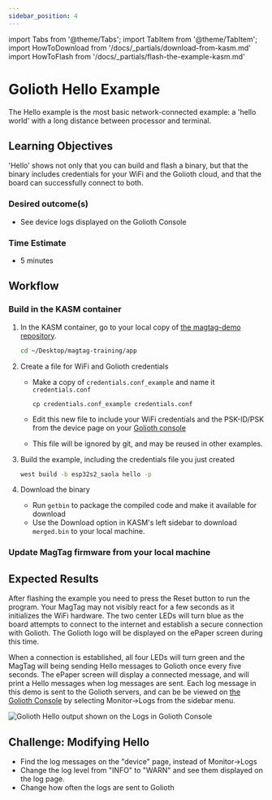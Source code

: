 ```yaml
---
sidebar_position: 4
---
```


import Tabs from '@theme/Tabs';
import TabItem from '@theme/TabItem';
import HowToDownload from '/docs/\_partials/download-from-kasm.md'
import HowToFlash from '/docs/\_partials/flash-the-example-kasm.md'

# Golioth Hello Example

The Hello example is the most basic network-connected example: a 'hello world' with a long distance between processor and terminal. 

## Learning Objectives

'Hello' shows not only that you can build and flash a binary, but that the binary includes credentials for your WiFi and the Golioth cloud, and that the board can successfully connect to both.

### Desired outcome(s)
* See device logs displayed on the Golioth Console 

### Time Estimate
* 5 minutes

## Workflow

### Build in the KASM container

1. In the KASM container, go to your local copy of [the magtag-demo repository](https://github.com/golioth/magtag-demo).

    ```bash
    cd ~/Desktop/magtag-training/app
    ```

2. Create a file for WiFi and Golioth credentials

    * Make a copy of `credentials.conf_example` and name it `credentials.conf`

        ```
        cp credentials.conf_example credentials.conf
        ```

    * Edit this new file to include your WiFi credentials and the PSK-ID/PSK from the device page on your [Golioth console](https://console.golioth.io/)
    * This file will be ignored by git, and may be reused in other examples.

3. Build the example, including the credentials file you just created

    ```bash
    west build -b esp32s2_saola hello -p
    ```

4. Download the binary

    * Run `getbin` to package the compiled code and make it available for download
    * Use the Download option in KASM's left sidebar to download `merged.bin` to your local machine.

  <HowToDownload/>

### Update MagTag firmware from your local machine

<HowToFlash/>

## Expected Results

After flashing the example you need to press the Reset button to run the program. Your MagTag may not visibly react for a few seconds as it initializes the WiFi hardware. The two center LEDs will turn blue as the board attempts to connect to the internet and establish a secure connection with Golioth. The Golioth logo will be displayed on the ePaper screen during this time.

When a connection is established, all four LEDs will turn green and the MagTag will being sending Hello messages to Golioth once every five seconds. The ePaper screen will display a connected message, and will print a Hello messages when log messages are sent. Each log message in this demo is sent to the Golioth servers, and can be be viewed on [the Golioth Console](https://console.golioth.io/) by selecting Monitor&rarr;Logs from the sidebar menu.

![Golioth Hello output shown on the Logs in Golioth Console](../assets/golioth-hello.png)

## Challenge: Modifying Hello

* Find the log messages on the "device" page, instead of Monitor&rarr;Logs
* Change the log level from "INFO" to "WARN" and see them displayed on the log page.
* Change how often the logs are sent to Golioth
